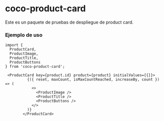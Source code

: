 # coco-product-card

Este es un paquete de pruebas de despliegue de product card.

### Ejemplo de uso

```
import {
  ProductCard,
  ProductImage,
  ProductTitle,
  ProductButtons
} from 'coco-product-card';
```

```
 <ProductCard key={product.id} product={product} initialValues={{}}>
          {({ reset, maxCount, isMaxCountReached, increaseBy, count }) => (
            <>
              <ProductImage />
              <ProductTitle />
              <ProductButtons />
            </>
          )}
        </ProductCard>
```
